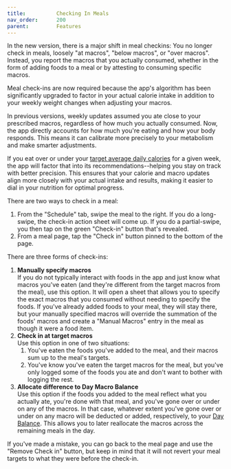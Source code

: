 ```yaml
---
title:          Checking In Meals
nav_order:      200
parent:         Features
---
```


In the new version, there is a major shift in meal checkins: You no longer check in meals, loosely "at macros", "below macros", or "over macros". Instead, you report the macros that you actually consumed, whether in the form of adding foods to a meal or by attesting to consuming specific macros.

Meal check-ins are now required because the app's algorithm has been significantly upgraded to factor in your actual calorie intake in addition to your weekly weight changes when adjusting your macros.

In previous versions, weekly updates assumed you ate close to your prescribed macros, regardless of how much you actually consumed. Now, the app directly accounts for how much you're eating and how your body responds. This means it can calibrate more precisely to your metabolism and make smarter adjustments.

If you eat over or under your [target average daily calories](/docs/diet-coach-app/1.22-beta/concepts/calories/#target-average-daily-calories) for a given week, the app will factor that into its recommendations--helping you stay on track with better precision. This ensures that your calorie and macro updates align more closely with your actual intake and results, making it easier to dial in your nutrition for optimal progress.

There are two ways to check in a meal:
1. From the "Schedule" tab, swipe the meal to the right. If you do a long-swipe, the check-in action sheet will come up. If you do a partial-swipe, you then tap on the green "Check-in" button that's revealed.
2. From a meal page, tap the "Check in" button pinned to the bottom of the page.

There are three forms of check-ins:
1. **Manually specify macros**<br />
    If you do not typically interact with foods in the app and just know what macros you've eaten (and they're different from the target macros from the meal), use this option. It will open a sheet that allows you to specify the exact macros that you consumed without needing to specify the foods. If you've already added foods to your meal, they will stay there, but your manually specified macros will override the summation of the foods' macros and create a "Manual Macros" entry in the meal as though it were a food item.
2. **Check in at target macros**<br />
    Use this option in one of two situations:
    1. You've eaten the foods you've added to the meal, and their macros sum up to the meal's targets.
    2. You've know you've eaten the target macros for the meal, but you've only logged some of the foods you ate and don't want to bother with logging the rest.
3. **Allocate difference to Day Macro Balance**<br />
    Use this option if the foods you added to the meal reflect what you actually ate, you're done with that meal, and you've gone over or under on any of the macros. In that case, whatever extent you've gone over or under on any macro will be deducted or added, respectively, to your [Day Balance](/docs/diet-coach-app/1.22-beta/features/day-balance/). This allows you to later reallocate the macros across the remaining meals in the day.

If you've made a mistake, you can go back to the meal page and use the "Remove Check in" button, but keep in mind that it will not revert your meal targets to what they were before the check-in.
